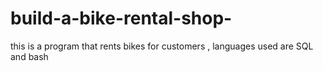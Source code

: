 # build-a-bike-rental-shop-
this is a program that rents bikes for customers , languages used are SQL and bash
